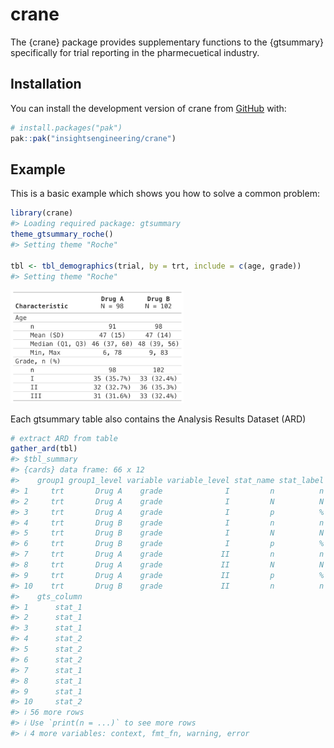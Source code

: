 
<!-- README.md is generated from README.Rmd. Please edit that file -->

# crane

<!-- badges: start -->

<!-- badges: end -->

The {crane} package provides supplementary functions to the {gtsummary}
specifically for trial reporting in the pharmecuetical industry.

## Installation

You can install the development version of crane from
[GitHub](https://github.com/) with:

``` r
# install.packages("pak")
pak::pak("insightsengineering/crane")
```

## Example

This is a basic example which shows you how to solve a common problem:

``` r
library(crane)
#> Loading required package: gtsummary
theme_gtsummary_roche()
#> Setting theme "Roche"

tbl <- tbl_demographics(trial, by = trt, include = c(age, grade))
#> Setting theme "Roche"
```

<img src="man/figures/README-tbl_print_simple-1.png" width="55%" />

Each gtsummary table also contains the Analysis Results Dataset (ARD)

``` r
# extract ARD from table
gather_ard(tbl)
#> $tbl_summary
#> {cards} data frame: 66 x 12
#>    group1 group1_level variable variable_level stat_name stat_label  stat
#> 1     trt       Drug A    grade              I         n          n    35
#> 2     trt       Drug A    grade              I         N          N    98
#> 3     trt       Drug A    grade              I         p          % 0.357
#> 4     trt       Drug B    grade              I         n          n    33
#> 5     trt       Drug B    grade              I         N          N   102
#> 6     trt       Drug B    grade              I         p          % 0.324
#> 7     trt       Drug A    grade             II         n          n    32
#> 8     trt       Drug A    grade             II         N          N    98
#> 9     trt       Drug A    grade             II         p          % 0.327
#> 10    trt       Drug B    grade             II         n          n    36
#>    gts_column
#> 1      stat_1
#> 2      stat_1
#> 3      stat_1
#> 4      stat_2
#> 5      stat_2
#> 6      stat_2
#> 7      stat_1
#> 8      stat_1
#> 9      stat_1
#> 10     stat_2
#> ℹ 56 more rows
#> ℹ Use `print(n = ...)` to see more rows
#> ℹ 4 more variables: context, fmt_fn, warning, error
```
